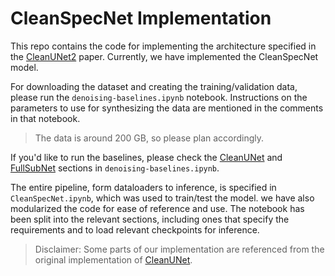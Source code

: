 # CleanSpecNet Implementation

This repo contains the code for implementing the architecture specified in the [CleanUNet2](https://arxiv.org/abs/2309.05975) paper. Currently, we have implemented the CleanSpecNet model.

For downloading the dataset and creating the training/validation data, please run the `denoising-baselines.ipynb` notebook. Instructions on the parameters to use for synthesizing the data are mentioned in the comments in that notebook.

> The data is around 200 GB, so please plan accordingly.

If you'd like to run the baselines, please check the [CleanUNet](https://github.com/NVIDIA/CleanUNet) and [FullSubNet](https://github.com/Audio-WestlakeU/FullSubNet) sections in `denoising-baselines.ipynb`.

The entire pipeline, form dataloaders to inference, is specified in `CleanSpecNet.ipynb`, which was used to train/test the model. we have also modularized the code for ease of reference and use. The notebook has been split into the relevant sections, including ones that specify the requirements and to load relevant checkpoints for inference.

> Disclaimer: Some parts of our implementation are referenced from the original implementation of [CleanUNet](https://github.com/NVIDIA/CleanUNet).
